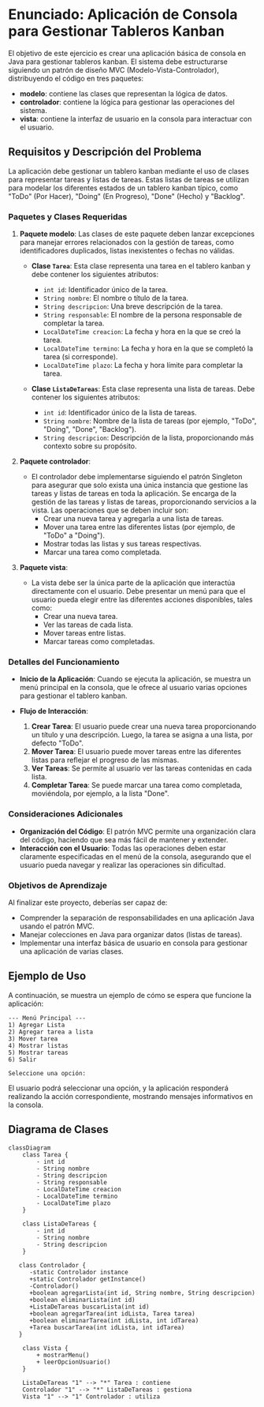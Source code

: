 # Enunciado: Aplicación de Consola para Gestionar Tableros Kanban

El objetivo de este ejercicio es crear una aplicación básica de consola en Java para gestionar tableros kanban. El sistema debe estructurarse siguiendo un patrón de diseño MVC (Modelo-Vista-Controlador), distribuyendo el código en tres paquetes:

- **modelo**: contiene las clases que representan la lógica de datos.
- **controlador**: contiene la lógica para gestionar las operaciones del sistema.
- **vista**: contiene la interfaz de usuario en la consola para interactuar con el usuario.

## Requisitos y Descripción del Problema

La aplicación debe gestionar un tablero kanban mediante el uso de clases para representar tareas y listas de tareas. Estas listas de tareas se utilizan para modelar los diferentes estados de un tablero kanban típico, como "ToDo" (Por Hacer), "Doing" (En Progreso), "Done" (Hecho) y "Backlog".

### Paquetes y Clases Requeridas

1. **Paquete modelo**: Las clases de este paquete deben lanzar excepciones para manejar errores relacionados con la gestión de tareas, como identificadores duplicados, listas inexistentes o fechas no válidas.
    - **Clase `Tarea`**: Esta clase representa una tarea en el tablero kanban y debe contener los siguientes atributos:
        - `int id`: Identificador único de la tarea.
        - `String nombre`: El nombre o título de la tarea.
        - `String descripcion`: Una breve descripción de la tarea.
        - `String responsable`: El nombre de la persona responsable de completar la tarea.
        - `LocalDateTime creacion`: La fecha y hora en la que se creó la tarea.
        - `LocalDateTime termino`: La fecha y hora en la que se completó la tarea (si corresponde).
        - `LocalDateTime plazo`: La fecha y hora límite para completar la tarea.

    - **Clase `ListaDeTareas`**: Esta clase representa una lista de tareas. Debe contener los siguientes atributos:
        - `int id`: Identificador único de la lista de tareas.
        - `String nombre`: Nombre de la lista de tareas (por ejemplo, "ToDo", "Doing", "Done", "Backlog").
        - `String descripcion`: Descripción de la lista, proporcionando más contexto sobre su propósito.
       
2. **Paquete controlador**:
    - El controlador debe implementarse siguiendo el patrón Singleton para asegurar que solo exista una única instancia que gestione las tareas y listas de tareas en toda la aplicación. Se encarga de la gestión de las tareas y listas de tareas, proporcionando servicios a la vista. Las operaciones que se deben incluir son:
        - Crear una nueva tarea y agregarla a una lista de tareas.
        - Mover una tarea entre las diferentes listas (por ejemplo, de "ToDo" a "Doing").
        - Mostrar todas las listas y sus tareas respectivas.
        - Marcar una tarea como completada.

3. **Paquete vista**:
    - La vista debe ser la única parte de la aplicación que interactúa directamente con el usuario. Debe presentar un menú para que el usuario pueda elegir entre las diferentes acciones disponibles, tales como:
        - Crear una nueva tarea.
        - Ver las tareas de cada lista.
        - Mover tareas entre listas.
        - Marcar tareas como completadas.

### Detalles del Funcionamiento

- **Inicio de la Aplicación**: Cuando se ejecuta la aplicación, se muestra un menú principal en la consola, que le ofrece al usuario varias opciones para gestionar el tablero kanban.

- **Flujo de Interacción**:
    1. **Crear Tarea**: El usuario puede crear una nueva tarea proporcionando un título y una descripción. Luego, la tarea se asigna a una lista, por defecto "ToDo".
    2. **Mover Tarea**: El usuario puede mover tareas entre las diferentes listas para reflejar el progreso de las mismas.
    3. **Ver Tareas**: Se permite al usuario ver las tareas contenidas en cada lista.
    4. **Completar Tarea**: Se puede marcar una tarea como completada, moviéndola, por ejemplo, a la lista "Done".

### Consideraciones Adicionales

- **Organización del Código**: El patrón MVC permite una organización clara del código, haciendo que sea más fácil de mantener y extender.
- **Interacción con el Usuario**: Todas las operaciones deben estar claramente especificadas en el menú de la consola, asegurando que el usuario pueda navegar y realizar las operaciones sin dificultad.

### Objetivos de Aprendizaje

Al finalizar este proyecto, deberías ser capaz de:
- Comprender la separación de responsabilidades en una aplicación Java usando el patrón MVC.
- Manejar colecciones en Java para organizar datos (listas de tareas).
- Implementar una interfaz básica de usuario en consola para gestionar una aplicación de varias clases.

## Ejemplo de Uso

A continuación, se muestra un ejemplo de cómo se espera que funcione la aplicación:

```plaintext
--- Menú Principal ---
1) Agregar Lista
2) Agregar tarea a lista
3) Mover tarea
4) Mostrar listas
5) Mostrar tareas
6) Salir

Seleccione una opción:
```

El usuario podrá seleccionar una opción, y la aplicación responderá realizando la acción correspondiente, mostrando mensajes informativos en la consola.

## Diagrama de Clases

```mermaid
classDiagram
    class Tarea {
        - int id
        - String nombre
        - String descripcion
        - String responsable
        - LocalDateTime creacion
        - LocalDateTime termino
        - LocalDateTime plazo
    }
    
    class ListaDeTareas {
        - int id
        - String nombre
        - String descripcion
    }

   class Controlador {
      -static Controlador instance
      +static Controlador getInstance()
      -Controlador()
      +boolean agregarLista(int id, String nombre, String descripcion)
      +boolean eliminarLista(int id)
      +ListaDeTareas buscarLista(int id)
      +boolean agregarTarea(int idLista, Tarea tarea)
      +boolean eliminarTarea(int idLista, int idTarea)
      +Tarea buscarTarea(int idLista, int idTarea)
   }
    
    class Vista {
        + mostrarMenu()
        + leerOpcionUsuario()
    }

    ListaDeTareas "1" --> "*" Tarea : contiene
    Controlador "1" --> "*" ListaDeTareas : gestiona
    Vista "1" --> "1" Controlador : utiliza

```
    
